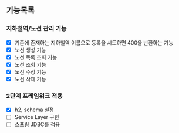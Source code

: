 ## 기능목록

### 지하철역/노선 관리 기능
- [x] 기존에 존재하는 지하철역 이름으로 등록을 시도하면 400을 반환하는 기능
- [x] 노선 생성 기능
- [x] 노선 목록 조회 기능
- [x] 노선 조회 기능
- [x] 노선 수정 기능
- [x] 노선 삭제 기능

### 2단계 프레임워크 적용
- [x] h2, schema 설정
- [ ] Service Layer 구현
- [ ] 스프링 JDBC를 적용